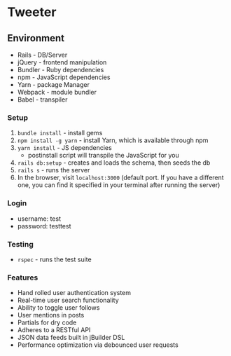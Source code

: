 # Tweeter

## Environment

- Rails - DB/Server
- jQuery - frontend manipulation
- Bundler - Ruby dependencies
- npm - JavaScript dependencies
- Yarn - package Manager
- Webpack - module bundler
- Babel - transpiler

### Setup

1. `bundle install` - install gems
2. `npm install -g yarn` - install Yarn, which is available through npm
3. `yarn install` - JS dependencies
    - postinstall script will transpile the JavaScript for you
4. `rails db:setup` - creates and loads the schema, then seeds the db
5. `rails s` - runs the server
6. In the browser, visit `localhost:3000` (default port. If you have a different one, you can find it specified in your terminal after running the server)

### Login

- username: test
- password: testtest

### Testing

- `rspec` - runs the test suite

### Features

- Hand rolled user authentication system
- Real-time user search functionality
- Ability to toggle user follows
- User mentions in posts
- Partials for dry code
- Adheres to a RESTful API
- JSON data feeds built in jBuilder DSL
- Performance optimization via debounced user requests
